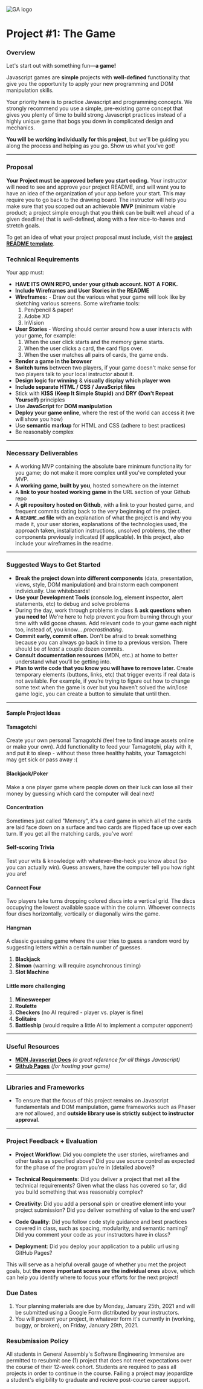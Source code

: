 ![GA logo](https://ga-dash.s3.amazonaws.com/production/assets/logo-9f88ae6c9c3871690e33280fcf557f33.png)
# Project #1: The Game

### Overview

Let's start out with something fun—**a game!**

Javascript games are **simple** projects with **well-defined** functionality that give you the opportunity to apply your new programming and DOM manipulation skills.

Your priority here is to practice Javascript and programming concepts. We strongly recommend you use a simple, pre-existing game concept that gives you plenty of time to build strong Javascript practices instead of a highly unique game that bogs you down in complicated design and mechanics.

**You will be working individually for this project**, but we'll be guiding you along the process and helping as you go. Show us what you've got!

---

### Proposal

**Your Project must be approved before you start coding.** Your instructor will need to see and approve your project README, and will want you to have an idea of the organization of your app before your start.  This may require you to go back to the drawing board.  The instructor will help you make sure that you scoped out an achievable **MVP** (minimum viable product; a project simple enough that you think can be built well ahead of a given deadline) that is well-defined, along with a few nice-to-haves and stretch goals.

To get an idea of what your project proposal must include, visit the [**project README template**](https://git.generalassemb.ly/SEIR-111/README-Guide).

### Technical Requirements

Your app must:
* **HAVE ITS OWN REPO, under your github account. NOT A FORK.**
* **Include Wireframes and User Stories in the README** 
* **Wireframes:** - Draw out the various what your game will look like by sketching various screens. Some wireframe tools:
    1.  Pen/pencil & paper!
    2.  Adobe XD
    3.  InVision
* **User Stories** - Wording should center around how a user interacts with your game, for example:
    1.  When the user click starts and the memory game starts.
    2.  When the user clicks a card, the card flips over.
    3.  When the user matches all pairs of cards, the game ends.
* **Render a game in the browser**
* **Switch turns** between two players, if your game doesn't make sense for two players talk to your local instructor about it.
* **Design logic for winning** & **visually display which player won**
* **Include separate HTML / CSS / JavaScript files**
* Stick with **KISS (Keep It Simple Stupid)** and **DRY (Don't Repeat Yourself)** principles
* Use **JavaScript** for **DOM manipulation**
* **Deploy your game online**, where the rest of the world can access it (we will show you how)
* Use **semantic markup** for HTML and CSS (adhere to best practices)
* Be reasonably complex

---

### Necessary Deliverables

* A working MVP containing the absolute bare minimum functionality for you game; do not make it more complex until you've completed your MVP.
* A **working game, built by you**, hosted somewhere on the internet
* A **link to your hosted working game** in the URL section of your Github repo
* A **git repository hosted on Github**, with a link to your hosted game, and frequent commits dating back to the very beginning of the project.
* **A ``README.md`` file** with an explanation of what the project is and why you made it, your user stories, explanations of the technologies used, the approach taken, installation instructions, unsolved problems, the other components previously indicated (if applicable).  In this project, also include your wireframes in the readme. 

---

### Suggested Ways to Get Started

* **Break the project down into different components** (data, presentation, views, style, DOM manipulation) and brainstorm each component individually. Use whiteboards!
* **Use your Development Tools** (console.log, element inspector, alert statements, etc) to debug and solve problems
* During the day, work through problems in class & **ask questions when you need to!** We're here to help prevent you from burning through your time with wild goose chases. Add relevant code to your game each night too, instead of, you know... _procrastinating_.
* **Commit early, commit often.** Don’t be afraid to break something because you can always go back in time to a previous version. There should be _at least_ a couple dozen commits. 
* **Consult documentation resources** (MDN, etc.) at home to better understand what you’ll be getting into.
* **Plan to write code that you know you will have to remove later.** Create temporary elements (buttons, links, etc) that trigger events if real data is not available. For example, if you’re trying to figure out how to change some text when the game is over but you haven’t solved the win/lose game logic, you can create a button to simulate that until then.

---

#### Sample Project Ideas

#### Tamagotchi
Create your own personal Tamagotchi (feel free to find image assets online or make your own). Add functionality to feed your Tamagotchi, play with it, and put it to sleep - without these three healthy habits, your Tamagotchi may get sick or pass away :(

#### Blackjack/Poker
Make a one player game where people down on their luck can lose all their money by guessing which card the computer will deal next!

#### Concentration
Sometimes just called "Memory", it's a card game in which all of the cards are laid face down on a surface and two cards are flipped face up over each turn. If you get all the matching cards, you've won!

#### Self-scoring Trivia
Test your wits & knowledge with whatever-the-heck you know about (so you can actually win). Guess answers, have the computer tell you how right you are!

#### Connect Four
Two players take turns dropping colored discs into a vertical grid. The discs occupying the lowest available space within the column. Whoever connects four discs horizontally, vertically or diagonally wins the game.
#### Hangman
A classic guessing game where the user tries to guess a random word by suggesting letters within a certain number of guesses.

1. **Blackjack**
1. **Simon** (warning: will require asynchronous timing)
1. **Slot Machine**

#### Little more challenging

1. **Minesweeper**
1. **Roulette**
1. **Checkers** (no AI required - player vs. player is fine)
1. **Solitaire**
1. **Battleship** (would require a little AI to implement a computer opponent)

---

### Useful Resources

* **[MDN Javascript Docs](https://developer.mozilla.org/en-US/docs/Web/JavaScript)** _(a great reference for all things  Javascript)_
* **[Github Pages](https://pages.github.com)** _(for hosting your game)_

---

### Libraries and Frameworks

* To ensure that the focus of this project remains on Javascript fundamentals and DOM manipulation, game frameworks such as Phaser are _not_ allowed, and **outside library use is strictly subject to instructor approval**. 

---

### Project Feedback + Evaluation

* __Project Workflow__: Did you complete the user stories, wireframes and other tasks as specified above? Did you use source control as expected for the phase of the program you’re in (detailed above)?

* __Technical Requirements__: Did you deliver a project that met all the technical requirements? Given what the class has covered so far, did you build something that was reasonably complex?

* __Creativity__: Did you add a personal spin or creative element into your project submission? Did you deliver something of value to the end user?

* __Code Quality__: Did you follow code style guidance and best practices covered in class, such as spacing, modularity, and semantic naming? Did you comment your code as your instructors have in class?

* __Deployment__: Did you deploy your application to a public url using GitHub Pages?

This will serve as a helpful overall gauge of whether you met the project goals, but __the more important scores are the individual ones__ above, which can help you identify where to focus your efforts for the next project!

### Due Dates
1. Your planning materials are due by Monday, January 25th, 2021 and will be submitted using a Google Form distributed by your instructors.
1. You will present your project, in whatever form it's currently in (working, buggy, or broken), on Friday, January 29th, 2021.

### Resubmission Policy
All students in General Assembly's Software Engineering Immersive are permitted to resubmit one (1) project that does not meet expectations over the course of their 12-week cohort. Students are required to pass all projects in order to continue in the course. Failing a project may jeopardize a student's eligibility to graduate and recieve post-course career support. 
